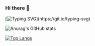 ### Hi there 👋

[![Typing SVG](https://readme-typing-svg.herokuapp.com?color=1FF72F&center=true&vCenter=true&lines=Hello%2C+My+Name+Is+Moshe!)](https://git.io/typing-svg)


<!--
**moshe-coh/moshe-coh** is a ✨ _special_ ✨ repository because its `README.md` (this file) appears on your GitHub profile.

Here are some ideas to get you started:

- 🔭 I’m currently working on ...
- 🌱 I’m currently learning ...
- 👯 I’m looking to collaborate on ...
- 🤔 I’m looking for help with ...
- 💬 Ask me about ...
- 📫 How to reach me: ...
- 😄 Pronouns: ...
- ⚡ Fun fact: ...
-->



![Anurag's GitHub stats](https://github-readme-stats.vercel.app/api?username=moshe-coh&theme=highcontrast&show_icons=true)


[![Top Langs](https://github-readme-stats.vercel.app/api/top-langs/?username=moshe-coh)](https://github.com/anuraghazra/github-readme-stats)
